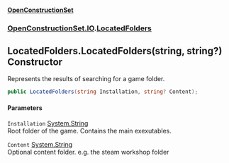 #### [OpenConstructionSet](index 'index')
### [OpenConstructionSet.IO](index#OpenConstructionSet_IO 'OpenConstructionSet.IO').[LocatedFolders](jgv6_uiXfDVLa_l1InGCGA 'OpenConstructionSet.IO.LocatedFolders')
## LocatedFolders.LocatedFolders(string, string?) Constructor
Represents the results of searching for a game folder.  
```csharp
public LocatedFolders(string Installation, string? Content);
```
#### Parameters
<a name='OpenConstructionSet_IO_LocatedFolders_LocatedFolders(string_string_)_Installation'></a>
`Installation` [System.String](https://docs.microsoft.com/en-us/dotnet/api/System.String 'System.String')  
Root folder of the game. Contains the main exexutables.
  
<a name='OpenConstructionSet_IO_LocatedFolders_LocatedFolders(string_string_)_Content'></a>
`Content` [System.String](https://docs.microsoft.com/en-us/dotnet/api/System.String 'System.String')  
Optional content folder. e.g. the steam workshop folder
  
